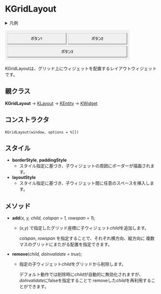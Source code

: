 
# KGridLayout

<details>
<summary>凡例</summary>

		var gridlayout = new KGridLayout(window,
			%[
				name: "gridlayout",
				style: %[
					space: 5,
					isClass: %[
						KButton: %[
							isVariableWidth: true,
							textAlign: ALIGN_CENTER,
						]
					]
				]
			]
		));
		gridlayout.add(0, 0, new KTextButton(this, %[ name: "textbutton1", label: "ボタン1" ]));
		gridlayout.add(1, 0, new KTextButton(this, %[ name: "textbutton2", label: "ボタン2" ]));
		gridlayout.add(0, 1, new KTextButton(this, %[ name: "textbutton3", label: "ボタン3" ]), 2);

</details>

![KGridLayout](KGridLayout.png)

KGridLayoutは、グリッド上にウィジェットを配置するレイアウトウィジェットです。

## 親クラス

**KGridLayout** -> [KLayout](KLayout.md) -> [KEntity](KEntity.md) -> [KWidget](KWidget.md)

## コンストラクタ
```KGridLayout(window, options = %[])```

## スタイル
- **borderStyle**, **paddingStyle**
  - スタイル指定に基づき、子ウィジェットの周囲にボーダーが描画されます。
- **layoutStyle**
  - スタイル指定に基づき、子ウィジェット間に任意のスペースを挿入します。

## メソッド
- **add**(*x, y, child, colspan = 1, rowspan = 1*);
  - (*x*,*y*) で指定したグリッド座標に子ウィジェット*child*を追加します。
  
	*colspan*, *rowspan* を指定することで、それぞれ横方向、縦方向に
	複数マスのグリッドにまたがる配置を指定できます。

- **remove**(*child, doInvalidate = true*);
  - 指定の子ウィジェット*child*をグリッドから削除します。

	デフォルト動作では削除時に*child*が自動的に無効化されますが、
	*doInvalidate*にfalseを指定することで
	removeした*child*を再利用することができます。
